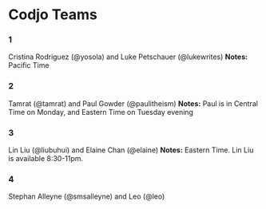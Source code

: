 # Codjo Teams


### 1

Cristina Rodriguez (@yosola) and Luke Petschauer (@lukewrites)
**Notes:** Pacific Time


### 2

Tamrat (@tamrat) and Paul Gowder (@paulitheism)
**Notes:** Paul is in Central Time on Monday, and Eastern Time on Tuesday evening


### 3

Lin Liu (@liubuhui) and Elaine Chan (@elaine)
**Notes:** Eastern Time. Lin Liu is available 8:30-11pm.


### 4

Stephan Alleyne (@smsalleyne) and Leo (@leo)

